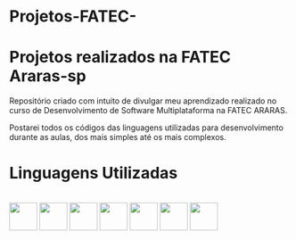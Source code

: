 # Projetos-FATEC-

# Projetos realizados na FATEC Araras-sp
Repositório criado com intuito de divulgar meu aprendizado realizado no curso de Desenvolvimento de Software Multiplataforma
na FATEC ARARAS.

Postarei todos os códigos das linguagens utilizadas para desenvolvimento durante as aulas,
dos mais simples até os mais complexos.


# Linguagens Utilizadas
<div style="display: inline_block"><br>
<img align="center" heigth="40" width="50" src="https://cdn.jsdelivr.net/gh/devicons/devicon@latest/icons/html5/html5-original-wordmark.svg" />
<img align="center" heigth="40" width="50" src="https://cdn.jsdelivr.net/gh/devicons/devicon@latest/icons/css3/css3-original-wordmark.svg" />          
<img align="center" heigth="40" width="50" src="https://cdn.jsdelivr.net/gh/devicons/devicon@latest/icons/php/php-original.svg" />
<img align="center" heigth="40" width="50" src="https://cdn.jsdelivr.net/gh/devicons/devicon@latest/icons/java/java-original-wordmark.svg" />
<img align="center" heigth="40" width="50" src="https://cdn.jsdelivr.net/gh/devicons/devicon@latest/icons/javascript/javascript-original.svg" />
<img align="center" heigth="40" width="50" src="https://cdn.jsdelivr.net/gh/devicons/devicon@latest/icons/cplusplus/cplusplus-original.svg" />
<img align="center" heigth="40" width="50" src="https://cdn.jsdelivr.net/gh/devicons/devicon@latest/icons/mysql/mysql-original.svg" />
                            


  
</div>                   
          
